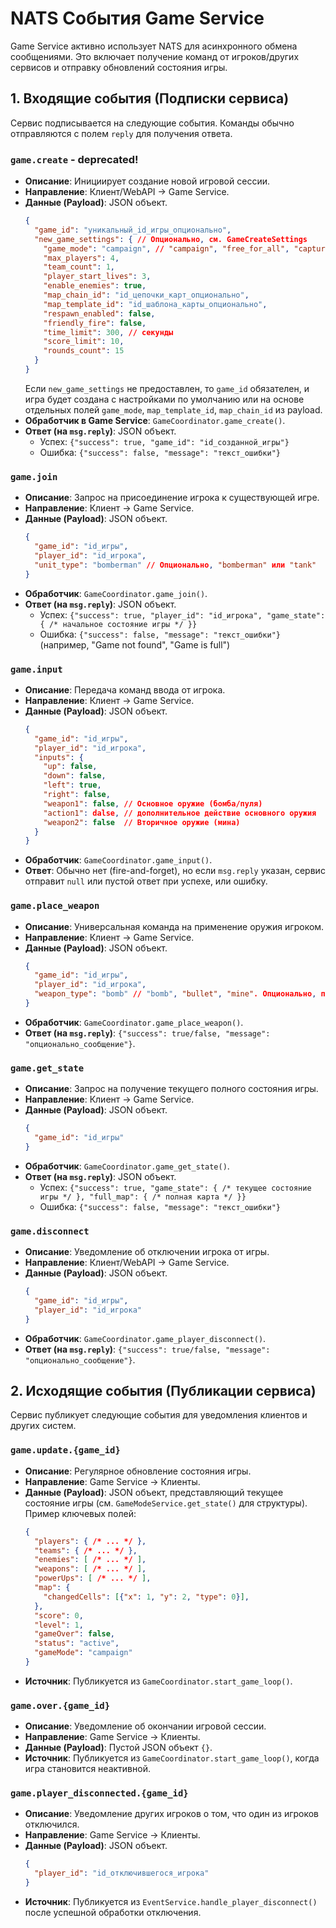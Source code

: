 # NATS События Game Service

Game Service активно использует NATS для асинхронного обмена сообщениями. Это включает получение команд от игроков/других сервисов и отправку обновлений состояния игры.

## 1. Входящие события (Подписки сервиса)

Сервис подписывается на следующие события. Команды обычно отправляются с полем `reply` для получения ответа.

### `game.create` - deprecated!

-   **Описание**: Инициирует создание новой игровой сессии.
-   **Направление**: Клиент/WebAPI -> Game Service.
-   **Данные (Payload)**: JSON объект.
    ```json
    {
      "game_id": "уникальный_id_игры_опционально",
      "new_game_settings": { // Опционально, см. GameCreateSettings
        "game_mode": "campaign", // "campaign", "free_for_all", "capture_the_flag"
        "max_players": 4,
        "team_count": 1,
        "player_start_lives": 3,
        "enable_enemies": true,
        "map_chain_id": "id_цепочки_карт_опционально",
        "map_template_id": "id_шаблона_карты_опционально",
        "respawn_enabled": false,
        "friendly_fire": false,
        "time_limit": 300, // секунды
        "score_limit": 10,
        "rounds_count": 15
      }
    }
    ```
    Если `new_game_settings` не предоставлен, то `game_id` обязателен, и игра будет создана с настройками по умолчанию или на основе отдельных полей `game_mode`, `map_template_id`, `map_chain_id` из payload.
-   **Обработчик в Game Service**: `GameCoordinator.game_create()`.
-   **Ответ (на `msg.reply`)**: JSON объект.
    -   Успех: `{"success": true, "game_id": "id_созданной_игры"}`
    -   Ошибка: `{"success": false, "message": "текст_ошибки"}`

### `game.join`

-   **Описание**: Запрос на присоединение игрока к существующей игре.
-   **Направление**: Клиент -> Game Service.
-   **Данные (Payload)**: JSON объект.
    ```json
    {
      "game_id": "id_игры",
      "player_id": "id_игрока",
      "unit_type": "bomberman" // Опционально, "bomberman" или "tank"
    }
    ```
-   **Обработчик**: `GameCoordinator.game_join()`.
-   **Ответ (на `msg.reply`)**: JSON объект.
    -   Успех: `{"success": true, "player_id": "id_игрока", "game_state": { /* начальное состояние игры */ }}`
    -   Ошибка: `{"success": false, "message": "текст_ошибки"}` (например, "Game not found", "Game is full")

### `game.input`

-   **Описание**: Передача команд ввода от игрока.
-   **Направление**: Клиент -> Game Service.
-   **Данные (Payload)**: JSON объект.
    ```json
    {
      "game_id": "id_игры",
      "player_id": "id_игрока",
      "inputs": {
        "up": false,
        "down": false,
        "left": true,
        "right": false,
        "weapon1": false, // Основное оружие (бомба/пуля)
        "action1": dalse, // дополнительное действие основного оружия
        "weapon2": false  // Вторичное оружие (мина)
      }
    }
    ```
-   **Обработчик**: `GameCoordinator.game_input()`.
-   **Ответ**: Обычно нет (fire-and-forget), но если `msg.reply` указан, сервис отправит `null` или пустой ответ при успехе, или ошибку.


### `game.place_weapon`

-   **Описание**: Универсальная команда на применение оружия игроком.
-   **Направление**: Клиент -> Game Service.
-   **Данные (Payload)**: JSON объект.
    ```json
    {
      "game_id": "id_игры",
      "player_id": "id_игрока",
      "weapon_type": "bomb" // "bomb", "bullet", "mine". Опционально, по умолчанию основное оружие игрока.
    }
    ```
-   **Обработчик**: `GameCoordinator.game_place_weapon()`.
-   **Ответ (на `msg.reply`)**: `{"success": true/false, "message": "опционально_сообщение"}`.

### `game.get_state`

-   **Описание**: Запрос на получение текущего полного состояния игры.
-   **Направление**: Клиент -> Game Service.
-   **Данные (Payload)**: JSON объект.
    ```json
    {
      "game_id": "id_игры"
    }
    ```
-   **Обработчик**: `GameCoordinator.game_get_state()`.
-   **Ответ (на `msg.reply`)**: JSON объект.
    -   Успех: `{"success": true, "game_state": { /* текущее состояние игры */ }, "full_map": { /* полная карта */ }}`
    -   Ошибка: `{"success": false, "message": "текст_ошибки"}`

### `game.disconnect`

-   **Описание**: Уведомление об отключении игрока от игры.
-   **Направление**: Клиент/WebAPI -> Game Service.
-   **Данные (Payload)**: JSON объект.
    ```json
    {
      "game_id": "id_игры",
      "player_id": "id_игрока"
    }
    ```
-   **Обработчик**: `GameCoordinator.game_player_disconnect()`.
-   **Ответ (на `msg.reply`)**: `{"success": true/false, "message": "опционально_сообщение"}`.

## 2. Исходящие события (Публикации сервиса)

Сервис публикует следующие события для уведомления клиентов и других систем.

### `game.update.{game_id}`

-   **Описание**: Регулярное обновление состояния игры.
-   **Направление**: Game Service -> Клиенты.
-   **Данные (Payload)**: JSON объект, представляющий текущее состояние игры (см. `GameModeService.get_state()` для структуры).
    Пример ключевых полей:
    ```json
    {
      "players": { /* ... */ },
      "teams": { /* ... */ },
      "enemies": [ /* ... */ ],
      "weapons": [ /* ... */ ],
      "powerUps": [ /* ... */ ],
      "map": {
        "changedCells": [{"x": 1, "y": 2, "type": 0}],
      },
      "score": 0,
      "level": 1,
      "gameOver": false,
      "status": "active",
      "gameMode": "campaign"
    }
    ```
-   **Источник**: Публикуется из `GameCoordinator.start_game_loop()`.

### `game.over.{game_id}`

-   **Описание**: Уведомление об окончании игровой сессии.
-   **Направление**: Game Service -> Клиенты.
-   **Данные (Payload)**: Пустой JSON объект `{}`.
-   **Источник**: Публикуется из `GameCoordinator.start_game_loop()`, когда игра становится неактивной.

### `game.player_disconnected.{game_id}`

-   **Описание**: Уведомление других игроков о том, что один из игроков отключился.
-   **Направление**: Game Service -> Клиенты.
-   **Данные (Payload)**: JSON объект.
    ```json
    {
      "player_id": "id_отключившегося_игрока"
    }
    ```
-   **Источник**: Публикуется из `EventService.handle_player_disconnect()` после успешной обработки отключения. 